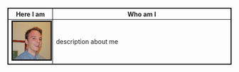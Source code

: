 <table  border="1" bordercolor="black" align="center">
<colgroup>
<col width="20%" />
<col width="80%" />
</colgroup>

<thead>
<tr class="header">
<th align="center" >Here I am</th>
<th align="center" >Who am I</th>
</tr>
</thead>

<tbody>
<tr>
  <td><img src="images/me.jpg" alt="" border=3></img> </td>  
  <td> description about me  </td>
</td>
</tr>

</tbody>
</table>